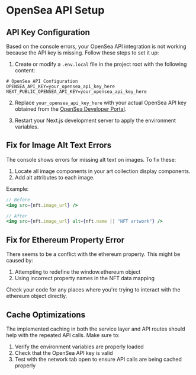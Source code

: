 # OpenSea API Setup

## API Key Configuration

Based on the console errors, your OpenSea API integration is not working because the API key is missing. Follow these steps to set it up:

1. Create or modify a `.env.local` file in the project root with the following content:

```
# OpenSea API Configuration
OPENSEA_API_KEY=your_opensea_api_key_here
NEXT_PUBLIC_OPENSEA_API_KEY=your_opensea_api_key_here
```

2. Replace `your_opensea_api_key_here` with your actual OpenSea API key obtained from the [OpenSea Developer Portal](https://docs.opensea.io/reference/api-keys).

3. Restart your Next.js development server to apply the environment variables.

## Fix for Image Alt Text Errors

The console shows errors for missing alt text on images. To fix these:

1. Locate all image components in your art collection display components.
2. Add alt attributes to each image.

Example:
```jsx
// Before
<img src={nft.image_url} />

// After
<img src={nft.image_url} alt={nft.name || "NFT artwork"} />
```

## Fix for Ethereum Property Error

There seems to be a conflict with the ethereum property. This might be caused by:

1. Attempting to redefine the window.ethereum object
2. Using incorrect property names in the NFT data mapping

Check your code for any places where you're trying to interact with the ethereum object directly.

## Cache Optimizations

The implemented caching in both the service layer and API routes should help with the repeated API calls. Make sure to:

1. Verify the environment variables are properly loaded
2. Check that the OpenSea API key is valid
3. Test with the network tab open to ensure API calls are being cached properly 